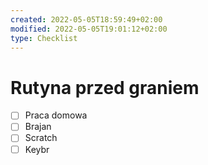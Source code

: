 ```yaml
---
created: 2022-05-05T18:59:49+02:00
modified: 2022-05-05T19:01:12+02:00
type: Checklist
---
```


# Rutyna przed graniem

- [ ] Praca domowa
- [ ] Brajan
- [ ] Scratch 
- [ ] Keybr
